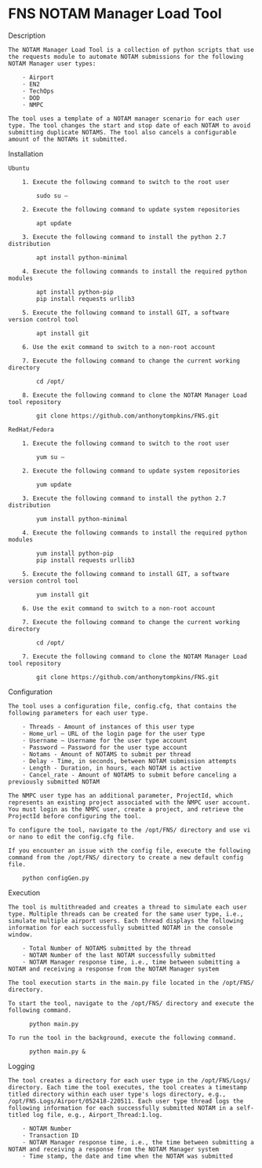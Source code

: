 # FNS NOTAM Manager Load Tool

Description

    The NOTAM Manager Load Tool is a collection of python scripts that use the requests module to automate NOTAM submissions for the following NOTAM Manager user types:

        · Airport
        · EN2
        · TechOps
        · DOD
        · NMPC

    The tool uses a template of a NOTAM manager scenario for each user type. The tool changes the start and stop date of each NOTAM to avoid submitting duplicate NOTAMS. The tool also cancels a configurable amount of the NOTAMs it submitted.

Installation

    Ubuntu

        1. Execute the following command to switch to the root user

            sudo su –

        2. Execute the following command to update system repositories

            apt update

        3. Execute the following command to install the python 2.7 distribution

            apt install python-minimal

        4. Execute the following commands to install the required python modules

            apt install python-pip
            pip install requests urllib3

        5. Execute the following command to install GIT, a software version control tool

            apt install git

        6. Use the exit command to switch to a non-root account

        7. Execute the following command to change the current working directory

            cd /opt/

        8. Execute the following command to clone the NOTAM Manager Load tool repository

            git clone https://github.com/anthonytompkins/FNS.git

    RedHat/Fedora

        1. Execute the following command to switch to the root user

            yum su –

        2. Execute the following command to update system repositories

            yum update

        3. Execute the following command to install the python 2.7 distribution

            yum install python-minimal

        4. Execute the following commands to install the required python modules

            yum install python-pip
            pip install requests urllib3

        5. Execute the following command to install GIT, a software version control tool

            yum install git

        6. Use the exit command to switch to a non-root account

        7. Execute the following command to change the current working directory

            cd /opt/

        7. Execute the following command to clone the NOTAM Manager Load tool repository

            git clone https://github.com/anthonytompkins/FNS.git

Configuration

    The tool uses a configuration file, config.cfg, that contains the following parameters for each user type.

        · Threads - Amount of instances of this user type
        · Home_url – URL of the login page for the user type
        · Username – Username for the user type account
        · Password – Password for the user type account
        · Notams - Amount of NOTAMS to submit per thread
        · Delay - Time, in seconds, between NOTAM submission attempts
        · Length - Duration, in hours, each NOTAM is active
        · Cancel_rate - Amount of NOTAMS to submit before canceling a previously submitted NOTAM

    The NMPC user type has an additional parameter, ProjectId, which represents an existing project associated with the NMPC user account. You must login as the NMPC user, create a project, and retrieve the ProjectId before configuring the tool.

    To configure the tool, navigate to the /opt/FNS/ directory and use vi or nano to edit the config.cfg file.

    If you encounter an issue with the config file, execute the following command from the /opt/FNS/ directory to create a new default config file.

        python configGen.py

Execution

    The tool is multithreaded and creates a thread to simulate each user type. Multiple threads can be created for the same user type, i.e., simulate multiple airport users. Each thread displays the following information for each successfully submitted NOTAM in the console window.

        · Total Number of NOTAMS submitted by the thread
        · NOTAM Number of the last NOTAM successfully submitted
        · NOTAM Manager response time, i.e., time between submitting a NOTAM and receiving a response from the NOTAM Manager system

    The tool execution starts in the main.py file located in the /opt/FNS/ directory.

    To start the tool, navigate to the /opt/FNS/ directory and execute the following command.

          python main.py

    To run the tool in the background, execute the following command.

          python main.py &

Logging

    The tool creates a directory for each user type in the /opt/FNS/Logs/ directory. Each time the tool executes, the tool creates a timestamp titled directory within each user type's logs directory, e.g., /opt/FNS.Logs/Airport/052418-220511. Each user type thread logs the following information for each successfully submitted NOTAM in a self-titled log file, e.g., Airport_Thread:1.log.

        · NOTAM Number
        · Transaction ID
        · NOTAM Manager response time, i.e., the time between submitting a NOTAM and receiving a response from the NOTAM Manager system
        · Time stamp, the date and time when the NOTAM was submitted
